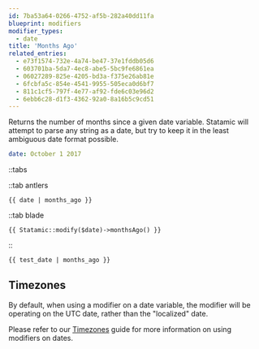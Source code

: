 ```yaml
---
id: 7ba53a64-0266-4752-af5b-282a40dd11fa
blueprint: modifiers
modifier_types:
  - date
title: 'Months Ago'
related_entries:
  - e73f1574-732e-4a74-be47-37e1fddb05d6
  - 603701ba-5da7-4ec8-abe5-5bc9fe6861ea
  - 06027289-825e-4205-bd3a-f375e26ab81e
  - 6fcbfa5c-854e-4541-9955-505eca0d6bf7
  - 811c1cf5-797f-4e77-af92-fde6c03e96d2
  - 6ebb6c28-d1f3-4362-92a0-8a16b5c9cd51
---
```

Returns the number of months since a given date variable. Statamic will attempt to parse any string as a date, but try to keep it in the least ambiguous date format possible.

```yaml
date: October 1 2017
```

::tabs

::tab antlers
```antlers
{{ date | months_ago }}
```
::tab blade
```blade
{{ Statamic::modify($date)->monthsAgo() }}
```
::

```html
{{ test_date | months_ago }}
```

## Timezones

By default, when using a modifier on a date variable, the modifier will be operating on the UTC date, rather than the "localized" date.

Please refer to our [Timezones](/tips/timezones) guide for more information on using modifiers on dates.